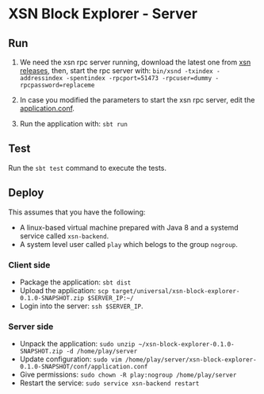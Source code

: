 # XSN Block Explorer - Server

## Run
1. We need the xsn rpc server running, download the latest one from [xsn releases](https://github.com/X9Developers/XSN/releases), then, start the rpc server with: `bin/xsnd -txindex -addressindex -spentindex -rpcport=51473 -rpcuser=dummy -rpcpassword=replaceme`

2. In case you modified the parameters to start the xsn rpc server, edit the [application.conf](server/conf/application.conf).

3. Run the application with: `sbt run`

## Test
Run the `sbt test` command to execute the tests.

## Deploy

This assumes that you have the following:
- A linux-based virtual machine prepared with Java 8 and a systemd service called `xsn-backend`.
- A system level user called `play` which belogs to the group `nogroup`.

### Client side
- Package the application: `sbt dist`
- Upload the application: `scp target/universal/xsn-block-explorer-0.1.0-SNAPSHOT.zip $SERVER_IP:~/`
- Login into the server: `ssh $SERVER_IP`.

### Server side
- Unpack the application: `sudo unzip ~/xsn-block-explorer-0.1.0-SNAPSHOT.zip -d /home/play/server`
- Update configuration: `sudo vim /home/play/server/xsn-block-explorer-0.1.0-SNAPSHOT/conf/application.conf`
- Give permissions: `sudo chown -R play:nogroup /home/play/server`
- Restart the service: `sudo service xsn-backend restart`
